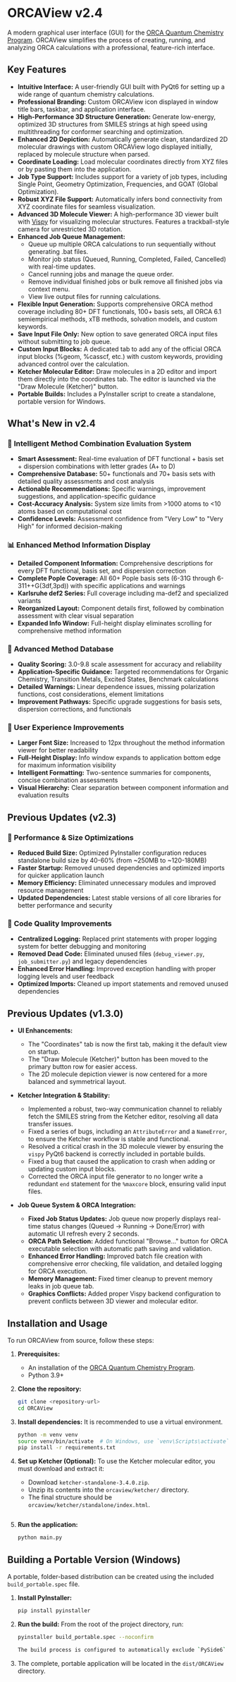 # ORCAView v2.4

A modern graphical user interface (GUI) for the [ORCA Quantum Chemistry Program](https://orcaforum.kofo.mpg.de/). ORCAView simplifies the process of creating, running, and analyzing ORCA calculations with a professional, feature-rich interface.

## Key Features

- **Intuitive Interface:** A user-friendly GUI built with PyQt6 for setting up a wide range of quantum chemistry calculations.
- **Professional Branding:** Custom ORCAView icon displayed in window title bars, taskbar, and application interface.
- **High-Performance 3D Structure Generation:** Generate low-energy, optimized 3D structures from SMILES strings at high speed using multithreading for conformer searching and optimization.
- **Enhanced 2D Depiction:** Automatically generate clean, standardized 2D molecular drawings with custom ORCAView logo displayed initially, replaced by molecule structure when parsed.
- **Coordinate Loading:** Load molecular coordinates directly from XYZ files or by pasting them into the application.
- **Job Type Support:** Includes support for a variety of job types, including Single Point, Geometry Optimization, Frequencies, and GOAT (Global Optimization).
- **Robust XYZ File Support:** Automatically infers bond connectivity from XYZ coordinate files for seamless visualization.
- **Advanced 3D Molecule Viewer:** A high-performance 3D viewer built with [Vispy](http://vispy.org/) for visualizing molecular structures. Features a trackball-style camera for unrestricted 3D rotation.
- **Enhanced Job Queue Management:**
    - Queue up multiple ORCA calculations to run sequentially without generating .bat files.
    - Monitor job status (Queued, Running, Completed, Failed, Cancelled) with real-time updates.
    - Cancel running jobs and manage the queue order.
    - Remove individual finished jobs or bulk remove all finished jobs via context menu.
    - View live output files for running calculations.
- **Flexible Input Generation:** Supports comprehensive ORCA method coverage including 80+ DFT functionals, 100+ basis sets, all ORCA 6.1 semiempirical methods, xTB methods, solvation models, and custom keywords.
- **Save Input File Only:** New option to save generated ORCA input files without submitting to job queue.
- **Custom Input Blocks:** A dedicated tab to add any of the official ORCA input blocks (%geom, %casscf, etc.) with custom keywords, providing advanced control over the calculation.
- **Ketcher Molecular Editor:** Draw molecules in a 2D editor and import them directly into the coordinates tab. The editor is launched via the "Draw Molecule (Ketcher)" button.
- **Portable Builds:** Includes a PyInstaller script to create a standalone, portable version for Windows.

## What's New in v2.4

### 🧠 **Intelligent Method Combination Evaluation System**
- **Smart Assessment:** Real-time evaluation of DFT functional + basis set + dispersion combinations with letter grades (A+ to D)
- **Comprehensive Database:** 50+ functionals and 70+ basis sets with detailed quality assessments and cost analysis
- **Actionable Recommendations:** Specific warnings, improvement suggestions, and application-specific guidance
- **Cost-Accuracy Analysis:** System size limits from >1000 atoms to <10 atoms based on computational cost
- **Confidence Levels:** Assessment confidence from "Very Low" to "Very High" for informed decision-making

### 📊 **Enhanced Method Information Display**
- **Detailed Component Information:** Comprehensive descriptions for every DFT functional, basis set, and dispersion correction
- **Complete Pople Coverage:** All 60+ Pople basis sets (6-31G through 6-311++G(3df,3pd)) with specific applications and warnings
- **Karlsruhe def2 Series:** Full coverage including ma-def2 and specialized variants
- **Reorganized Layout:** Component details first, followed by combination assessment with clear visual separation
- **Expanded Info Window:** Full-height display eliminates scrolling for comprehensive method information

### 🔬 **Advanced Method Database**
- **Quality Scoring:** 3.0-9.8 scale assessment for accuracy and reliability
- **Application-Specific Guidance:** Targeted recommendations for Organic Chemistry, Transition Metals, Excited States, Benchmark calculations
- **Detailed Warnings:** Linear dependence issues, missing polarization functions, cost considerations, element limitations
- **Improvement Pathways:** Specific upgrade suggestions for basis sets, dispersion corrections, and functionals

### 🎯 **User Experience Improvements**
- **Larger Font Size:** Increased to 12px throughout the method information viewer for better readability
- **Full-Height Display:** Info window expands to application bottom edge for maximum information visibility
- **Intelligent Formatting:** Two-sentence summaries for components, concise combination assessments
- **Visual Hierarchy:** Clear separation between component information and evaluation results

## Previous Updates (v2.3)

### 🚀 **Performance & Size Optimizations**
- **Reduced Build Size:** Optimized PyInstaller configuration reduces standalone build size by 40-60% (from ~250MB to ~120-180MB)
- **Faster Startup:** Removed unused dependencies and optimized imports for quicker application launch
- **Memory Efficiency:** Eliminated unnecessary modules and improved resource management
- **Updated Dependencies:** Latest stable versions of all core libraries for better performance and security

### 🔧 **Code Quality Improvements**
- **Centralized Logging:** Replaced print statements with proper logging system for better debugging and monitoring
- **Removed Dead Code:** Eliminated unused files (`debug_viewer.py`, `job_submitter.py`) and legacy dependencies
- **Enhanced Error Handling:** Improved exception handling with proper logging levels and user feedback
- **Optimized Imports:** Cleaned up import statements and removed unused dependencies

## Previous Updates (v1.3.0)

- **UI Enhancements:**
    - The "Coordinates" tab is now the first tab, making it the default view on startup.
    - The "Draw Molecule (Ketcher)" button has been moved to the primary button row for easier access.
    - The 2D molecule depiction viewer is now centered for a more balanced and symmetrical layout.

- **Ketcher Integration & Stability:**
    - Implemented a robust, two-way communication channel to reliably fetch the SMILES string from the Ketcher editor, resolving all data transfer issues.
    - Fixed a series of bugs, including an `AttributeError` and a `NameError`, to ensure the Ketcher workflow is stable and functional.
    - Resolved a critical crash in the 3D molecule viewer by ensuring the `vispy` PyQt6 backend is correctly included in portable builds.
    - Fixed a bug that caused the application to crash when adding or updating custom input blocks.
    - Corrected the ORCA input file generator to no longer write a redundant `end` statement for the `%maxcore` block, ensuring valid input files.

- **Job Queue System & ORCA Integration:**
    - **Fixed Job Status Updates:** Job queue now properly displays real-time status changes (Queued → Running → Done/Error) with automatic UI refresh every 2 seconds.
    - **ORCA Path Selection:** Added functional "Browse..." button for ORCA executable selection with automatic path saving and validation.
    - **Enhanced Error Handling:** Improved batch file creation with comprehensive error checking, file validation, and detailed logging for ORCA execution.
    - **Memory Management:** Fixed timer cleanup to prevent memory leaks in job queue tab.
    - **Graphics Conflicts:** Added proper Vispy backend configuration to prevent conflicts between 3D viewer and molecular editor.

## Installation and Usage

To run ORCAView from source, follow these steps:

1.  **Prerequisites:**
    -   An installation of the [ORCA Quantum Chemistry Program](https://orcaforum.kofo.mpg.de/).
    -   Python 3.9+

2.  **Clone the repository:**
    ```bash
    git clone <repository-url>
    cd ORCAView
    ```

3.  **Install dependencies:**
    It is recommended to use a virtual environment.
    ```bash
    python -m venv venv
    source venv/bin/activate  # On Windows, use `venv\Scripts\activate`
    pip install -r requirements.txt

4.  **Set up Ketcher (Optional):**
    To use the Ketcher molecular editor, you must download and extract it:
    - Download `ketcher-standalone-3.4.0.zip`.
    - Unzip its contents into the `orcaview/ketcher/` directory.
    - The final structure should be `orcaview/ketcher/standalone/index.html`.
    ```

5.  **Run the application:**
    ```bash
    python main.py
    ```

## Building a Portable Version (Windows)

A portable, folder-based distribution can be created using the included `build_portable.spec` file.

1.  **Install PyInstaller:**
    ```bash
    pip install pyinstaller
    ```

2.  **Run the build:**
    From the root of the project directory, run:
    ```bash
    pyinstaller build_portable.spec --noconfirm

    The build process is configured to automatically exclude `PySide6` to prevent conflicts with `PyQt6`.
    ```

3.  The complete, portable application will be located in the `dist/ORCAView` directory.


